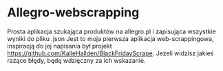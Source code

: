 # Allegro-webscrapping

Prosta aplikacja szukająca produktów na allegro.pl i zapisująca wszystkie wyniki do pliku .json
Jest to moja pierwsza aplikacja web-scrappingowa, inspiracją do jej napisania był projekt https://github.com/KalleHallden/BlackFridayScrape.
Jeżeli widzisz jakieś rażące błędy, będę wdzięczny za ich wskazanie. 
